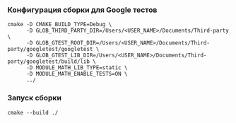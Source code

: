 ### Конфигурация сборки для Google тестов

```console
cmake -D CMAKE_BUILD_TYPE=Debug \
      -D GLOB_THIRD_PARTY_DIR=/Users/<USER_NAME>/Documents/Third-party \
      -D GLOB_GTEST_ROOT_DIR=/Users/<USER_NAME>/Documents/Third-party/googletest/googletest \
      -D GLOB_GTEST_LIB_DIR=/Users/<USER_NAME>/Documents/Third-party/googletest/build/lib \
      -D MODULE_MATH_LIB_TYPE=static \
      -D MODULE_MATH_ENABLE_TESTS=ON \
      ../
```

### Запуск сборки

```console
cmake --build ./
```
